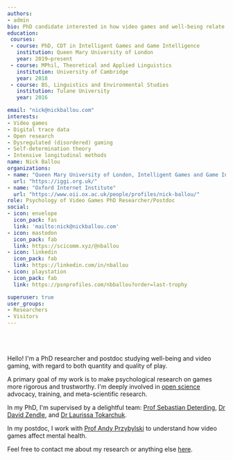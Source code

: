 ```yaml
---
authors:
- admin
bio: PhD candidate interested in how video games and well-being relate, and using detailed behavioral data to unpack those relationships better. Looking to make science a little less broken.
education:
 courses:
 - course: PhD, CDT in Intelligent Games and Game Intelligence
   institution: Queen Mary University of London
   year: 2019–present
 - course: MPhil, Theoretical and Applied Linguistics
   institution: University of Cambridge
   year: 2018
 - course: BS, Linguistics and Environmental Studies
   institution: Tulane University
   year: 2016

email: "nick@nickballou.com"
interests:
- Video games
- Digital trace data
- Open research
- Dysregulated (disordered) gaming
- Self-determination theory
- Intensive longitudinal methods
name: Nick Ballou
organizations:
- name: "Queen Mary University of London, Intelligent Games and Game Intelligence"
  url: "https://iggi.org.uk/"
- name: "Oxford Internet Institute"
  url: "https://www.oii.ox.ac.uk/people/profiles/nick-ballou/"
role: Psychology of Video Games PhD Researcher/Postdoc
social:
- icon: envelope
  icon_pack: fas
  link: 'mailto:nick@nickballou.com'
- icon: mastodon
  icon_pack: fab
  link: https://scicomm.xyz/@nballou
- icon: linkedin
  icon_pack: fab
  link: https://linkedin.com/in/nballou
- icon: playstation
  icon_pack: fab
  link: https://psnprofiles.com/nbballou?order=last-trophy

superuser: true
user_groups:
- Researchers
- Visitors
---
```

</br ></br ></br > Hello! I'm a PhD researcher and postdoc studying well-being and video gaming, with regard to both quantity and quality of play. 

A primary goal of my work is to make psychological research on games more rigorous and trustworthy. I'm deeply involved in [open science](https://nickballou.com/openscience) advocacy, training, and meta-scientific research.

In my PhD, I'm supervised by a delightful team: [Prof Sebastian Deterding](https://codingconduct.cc/Publications), [Dr David Zendle](https://pure.york.ac.uk/portal/en/researchers/david-zendle(127e6f28-98bb-4662-a759-369391c609e6)/publications.html), and [Dr Laurissa Tokarchuk](http://www.eecs.qmul.ac.uk/~laurissa/Laurissas_Pages/About_Me.html).

In my postdoc, I work with [Prof Andy Przybylski](https://www.oii.ox.ac.uk/people/profiles/andrew-przybylski/) to understand how video games affect mental health. 

Feel free to contact me about my research or anything else <a href="#contact">here</a>.